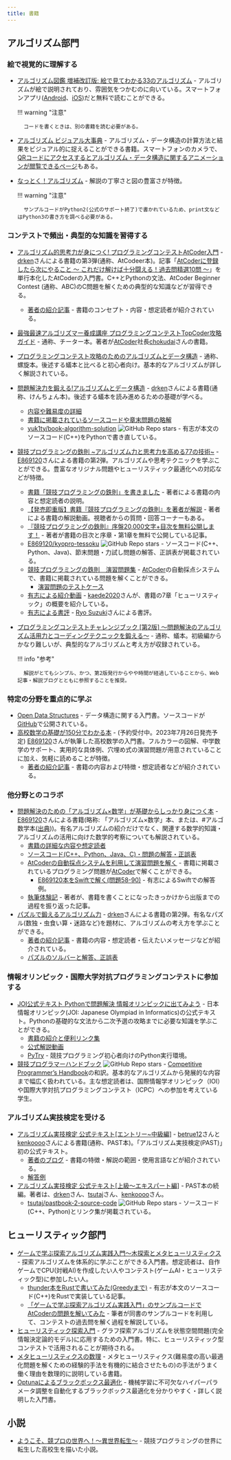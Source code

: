 ```yaml
---
title: 書籍
---
```


## アルゴリズム部門

### 絵で視覚的に理解する

- [アルゴリズム図鑑 増補改訂版: 絵で見てわかる33のアルゴリズム](https://www.amazon.co.jp/dp/479817243X/) - アルゴリズムが絵で説明されており、雰囲気をつかむのに向いている。スマートフォンアプリ([Android](https://play.google.com/store/apps/details?id=wiki.algorithm.algorithms&hl=ja)、[iOS](https://apps.apple.com/jp/app/%E3%82%A2%E3%83%AB%E3%82%B4%E3%83%AA%E3%82%BA%E3%83%A0%E5%9B%B3%E9%91%91/id1047532631))だと無料で読むことができる。

    !!! warning "注意"

        コードを書くときは、別の書籍を読む必要がある。


- [アルゴリズム ビジュアル大事典](https://www.amazon.co.jp/%E3%82%A2%E3%83%AB%E3%82%B4%E3%83%AA%E3%82%BA%E3%83%A0-%E3%83%93%E3%82%B8%E3%83%A5%E3%82%A2%E3%83%AB%E5%A4%A7%E4%BA%8B%E5%85%B8-%E6%B8%A1%E9%83%A8-%E6%9C%89%E9%9A%86-ebook/dp/B085VHBD3W/ref=tmm_kin_swatch_0?_encoding=UTF8&qid=&sr=) - アルゴリズム・データ構造の計算方法と結果をビジュアル的に捉えることができる書籍。スマートフォンのカメラで、[QRコードにアクセスするとアルゴリズム・データ構造に関するアニメーションが閲覧できるページ](https://yutaka-watanobe.github.io/star-aida/books/)もある。
- [なっとく！アルゴリズム](https://www.amazon.co.jp/%E3%81%AA%E3%81%A3%E3%81%A8%E3%81%8F%EF%BC%81%E3%82%A2%E3%83%AB%E3%82%B4%E3%83%AA%E3%82%BA%E3%83%A0-%E3%82%A2%E3%83%87%E3%82%A3%E3%83%86%E3%82%A3%E3%82%A2%E3%83%BBY%E3%83%BB%E3%83%90%E3%83%BC%E3%82%AC%E3%83%90-ebook/dp/B01N14WBX3/ref=tmm_kin_swatch_0?_encoding=UTF8&qid=1594869441&sr=8-1) - 解説の丁寧さと図の豊富さが特徴。

    !!! warning "注意"

        サンプルコードがPython2(公式のサポート終了)で書かれているため、print文などはPython3の書き方を調べる必要がある。

### コンテストで頻出・典型的な知識を習得する

- [アルゴリズム的思考力が身につく! プログラミングコンテストAtCoder入門](https://www.amazon.co.jp/dp/404604408X/) - [drken](https://atcoder.jp/users/drken)さんによる書籍の第3弾(通称、AtCodeer本)。記事「[AtCoderに登録したら次にやること ～ これだけ解けば十分闘える！過去問精選10問 ～](https://qiita.com/drken/items/fd4e5e3630d0f5859067)」を単行本化したAtCoderの入門書。C++とPythonの文法、AtCoder Beginner Contest (通称、ABC)のC問題を解くための典型的な知識などが習得できる。
    - [著者の紹介記事](https://drken1215.hatenablog.com/entry/atcodeer) - 書籍のコンセプト・内容・想定読者が紹介されている。
- [最強最速アルゴリズマー養成講座 プログラミングコンテストTopCoder攻略ガイド](https://www.amazon.co.jp/dp/B00E4FW2TE/ref=dp-kindle-redirect?_encoding=UTF8&btkr=1) - 通称、チーター本。著者が[AtCoder](https://atcoder.jp/)社長[chokudai](https://twitter.com/chokudai)さんの書籍。
- [プログラミングコンテスト攻略のためのアルゴリズムとデータ構造](https://www.amazon.co.jp/%E3%83%97%E3%83%AD%E3%82%B0%E3%83%A9%E3%83%9F%E3%83%B3%E3%82%B0%E3%82%B3%E3%83%B3%E3%83%86%E3%82%B9%E3%83%88%E6%94%BB%E7%95%A5%E3%81%AE%E3%81%9F%E3%82%81%E3%81%AE%E3%82%A2%E3%83%AB%E3%82%B4%E3%83%AA%E3%82%BA%E3%83%A0%E3%81%A8%E3%83%87%E3%83%BC%E3%82%BF%E6%A7%8B%E9%80%A0-%E6%B8%A1%E9%83%A8-%E6%9C%89%E9%9A%86-ebook/dp/B00U5MVXZO/ref=sr_1_3?__mk_ja_JP=%E3%82%AB%E3%82%BF%E3%82%AB%E3%83%8A&dchild=1&keywords=%E3%82%A2%E3%83%AB%E3%82%B4%E3%83%AA%E3%82%BA%E3%83%A0&qid=1589179447&s=digital-text&sr=1-3) - 通称、螺旋本。後述する蟻本と比べると初心者向け。基本的なアルゴリズムが詳しく解説されている。
- [問題解決力を鍛える!アルゴリズムとデータ構造](https://www.amazon.co.jp/dp/4065128447/) - [drken](https://atcoder.jp/users/drken)さんによる書籍(通称、けんちょん本)。後述する蟻本を読み進めるための基礎が学べる。
    - [内容や難易度の詳細](https://drken1215.hatenablog.com/entry/2020/08/10/041137)
    - [書籍に掲載されているソースコードや章末問題の略解](https://github.com/drken1215/book_algorithm_solution)
    - [yuk1ty/book-algorithm-solution](https://github.com/yuk1ty/book-algorithm-solution) ![GitHub Repo stars](https://img.shields.io/github/stars/yuk1ty/book-algorithm-solution?style=plastic) - 有志が本文のソースコード(C++)をPythonで書き直している。
- [競技プログラミングの鉄則 ~アルゴリズム力と思考力を高める77の技術~](https://www.amazon.co.jp/dp/483997750X) - [E869120](https://atcoder.jp/users/E869120)さんによる書籍の第2弾。アルゴリズムや思考テクニックを学ぶことができる。豊富なオリジナル問題やヒューリスティック最適化への対応などが特徴。
    - [書籍「競技プログラミングの鉄則」を書きました](https://e869120.hatenablog.com/entry/2022/09/08/214552) - 著者による書籍の内容と想定読者の説明。
    - [【発売即重版】書籍『競技プログラミングの鉄則』を著者が解説](https://www.youtube.com/watch?v=iZ_-sGVHBVg) - 著者による書籍の解説動画。視聴者からの質問・回答コーナーもある。
    - [『競技プログラミングの鉄則』序盤20,000文字+目次を無料公開します！](https://e869120.hatenablog.com/entry/2022/11/01/224639) - 著者が書籍の目次と序章・第1章を無料で公開している記事。
    - [E869120/kyopro-tessoku](https://github.com/E869120/kyopro-tessoku) ![GitHub Repo stars](https://img.shields.io/github/stars/E869120/kyopro-tessoku?style=plastic) - ソースコード(C++、Python、Java)、節末問題・力試し問題の解答、正誤表が掲載されている。
    - [競技プログラミングの鉄則　演習問題集](https://atcoder.jp/contests/tessoku-book) - [AtCoder](https://atcoder.jp/)の自動採点システムで、書籍に掲載されている問題を解くことができる。
        - [演習問題のテストケース](https://www.dropbox.com/sh/nx3tnilzqz7df8a/AABh1dWn9MpTS1XX_t3_2nHfa/tessoku-book)
    - [有志による紹介動画](https://twitter.com/kaede20203/status/1570163622755827713) - [kaede2020](https://atcoder.jp/users/kaede2020)さんが、書籍の7章「ヒューリスティック」の概要を紹介している。
    - [有志による書評](https://zenn.dev/reputeless/articles/idea-tessoku-review) - [Ryo Suzuki](https://twitter.com/reputeless)さんによる書評。
- [プログラミングコンテストチャレンジブック [第2版] ～問題解決のアルゴリズム活用力とコーディングテクニックを鍛える～](https://www.amazon.co.jp/dp/B00CY9256C/ref=dp-kindle-redirect?_encoding=UTF8&btkr=1) - 通称、蟻本。初級編からかなり難しいが、典型的なアルゴリズムと考え方が収録されている。

    !!! info "参考"

        解説がとてもシンプル、かつ、第2版発行からやや時間が経過していることから、Web記事・解説ブログとともに参照することを推奨。

### 特定の分野を重点的に学ぶ

- [Open Data Structures](https://sites.google.com/view/open-data-structures-ja) - データ構造に関する入門書。ソースコードが[GitHub](https://github.com/spinute/ods)で公開されている。
- [高校数学の基礎が150分でわかる本](https://www.amazon.co.jp/dp/4478117802/) - (予約受付中。2023年7月26日発売予定) [E869120](https://atcoder.jp/users/E869120)さんが執筆した高校数学の入門書。フルカラーの図解、中学数学のサポート、実用的な具体例、穴埋め式の演習問題が用意されていることに加え、気軽に読めることが特徴。
    - [著者の紹介記事](https://e869120.hatenablog.com/entry/2023/07/05/224456) - 書籍の内容および特徴・想定読者などが紹介されている。

### 他分野とのコラボ

- [問題解決のための「アルゴリズム×数学」が基礎からしっかり身につく本](https://www.amazon.co.jp/dp/4297125218/) - [E869120](https://atcoder.jp/users/E869120)さんによる書籍(略称: 「アルゴリズム×数学」本、または、#アルゴ数学本([出典](https://twitter.com/e869120/status/1477948316805922817)))。有名アルゴリズムの紹介だけでなく、関連する数学的知識・アルゴリズムの活用に向けた数学的考察についても解説されている。
    - [書籍の詳細な内容や想定読者](https://e869120.hatenablog.com/entry/2021/12/02/225743)
    - [ソースコード(C++、Python、Java、C)・問題の解答・正誤表](https://github.com/E869120/math-algorithm-book)
    - [AtCoderの自動採点システムを利用して演習問題を解く](https://atcoder.jp/contests/math-and-algorithm) - 書籍に掲載されているプログラミング問題が[AtCoder](https://atcoder.jp/)で解くことができる。
        - [E869120本をSwiftで解く(問題58-90)](https://qiita.com/b150005/items/4c19bf6779060571d58d) - 有志によるSwiftでの解答例。
    - [執筆体験記](https://e869120.hatenablog.com/entry/2021/12/30/210649) - 著者が、書籍を書くことになったきっかけから出版までの過程を振り返った記事。
- [パズルで鍛えるアルゴリズム力](https://www.amazon.co.jp/%E3%83%91%E3%82%BA%E3%83%AB%E3%81%A7%E9%8D%9B%E3%81%88%E3%82%8B%E3%82%A2%E3%83%AB%E3%82%B4%E3%83%AA%E3%82%BA%E3%83%A0%E5%8A%9B-%E5%A4%A7%E6%A7%BB-%E5%85%BC%E8%B3%87/dp/4297126796) - [drken](https://atcoder.jp/users/drken)さんによる書籍の第2弾。有名なパズル(数独・虫食い算・迷路など)を題材に、アルゴリズムの考え方を学ぶことができる。
    - [著者の紹介記事](https://drken1215.hatenablog.com/entry/2022/04/13/224634) - 書籍の内容・想定読者・伝えたいメッセージなどが紹介されている。
    - [パズルのソルバーと解答、正誤表](https://github.com/drken1215/book_puzzle_algorithm)

### 情報オリンピック・国際大学対抗プログラミングコンテストに参加する

- [JOI公式テキスト Pythonで問題解決 情報オリンピックに出てみよう](https://www.jikkyo.co.jp/book/detail/22510044) - 日本情報オリンピック(JOI: Japanese Olympiad in Informatics)の公式テキスト。Pythonの基礎的な文法から二次予選の攻略までに必要な知識を学ぶことができる。
    - [書籍の紹介と便利リンク集](https://pro-ktmr.github.io/joi-text/)
    - [公式解説動画](https://www.youtube.com/channel/UCI_npX8-fWv235zqCj8Oa9w)
    - [PyTry](https://pro-ktmr.github.io/pytry/) - 競技プログラミング初心者向けのPython実行環境。
- [競技プログラマーハンドブック](https://github.com/recuraki/cphb-ja) ![GitHub Repo stars](https://img.shields.io/github/stars/recuraki/cphb-ja?style=plastic) - [Competitive Programmer’s Handbook](https://cses.fi/book/book.pdf)の和訳。基本的なアルゴリズムから発展的な内容まで幅広く扱われている。主な想定読者は、国際情報学オリンピック（IOI）や国際大学対抗プログラミングコンテスト（ICPC）への参加を考えている学生。

### アルゴリズム実技検定を受ける

- [アルゴリズム実技検定 公式テキスト[エントリー~中級編]](https://www.amazon.co.jp/gp/product/483997277X/ref=as_li_ss_tl?ie=UTF8&linkCode=sl1&tag=rust-twitter-22&linkId=f436393e211c3e53630445f04c8d65c9&language=ja_JP) - [betrue12](https://atcoder.jp/users/betrue12)さんと[kenkoooo](https://atcoder.jp/users/kenkoooo)さんによる書籍(通称、PAST本)。「アルゴリズム実技検定(PAST)」初の公式テキスト。
    - [著者のブログ](https://betrue12.hateblo.jp/entry/2021/02/20/123103) - 書籍の特徴・解説の範囲・使用言語などが紹介されている。
    - [解答例](https://github.com/kenkoooo/pastbook-source-code)
- [アルゴリズム実技検定 公式テキスト[上級～エキスパート編]](https://www.amazon.co.jp/dp/4839979499) - PAST本の続編。著者は、[drken](https://atcoder.jp/users/drken)さん、[tsutaj](https://atcoder.jp/users/tsutaj)さん、[kenkoooo](https://atcoder.jp/users/kenkoooo)さん。
    - [tsutaj/pastbook-2-source-code](https://github.com/tsutaj/pastbook-2-source-code) ![GitHub Repo stars](https://img.shields.io/github/stars/tsutaj/pastbook-2-source-code?style=plastic) - ソースコード(C++、Python)とリンク集が掲載されている。

## ヒューリスティック部門

- [ゲームで学ぶ探索アルゴリズム実践入門～木探索とメタヒューリスティクス](https://www.amazon.co.jp/dp/4297133601/) - 探索アルゴリズムを体系的に学ぶことができる入門書。想定読者は、自作ゲームでCPU(対戦AI)を作成したい人やコンテスト(ゲームAI・ヒューリスティック型)に参加したい人。
    - [thunder本をRustで書いてみた(Greedyまで)](https://zenn.dev/tipstar0125/articles/59f845d3670470) - 有志が本文のソースコード(C++)をRustで実装している記事。
    - [「ゲームで学ぶ探索アルゴリズム実践入門」のサンプルコードでAtCoderの問題を解いてみた](https://qiita.com/thun-c/items/c5c2c7295f884cd0355c) - 筆者が同書のサンプルコードを利用して、コンテストの過去問を解く過程を解説している。
- [ヒューリスティック探索入門](https://jinnaiyuu.github.io/pdf/textbook.pdf) - グラフ探索アルゴリズムを状態空間問題(完全情報決定論的モデル)に応用するための入門書。特に、ヒューリスティック型コンテストで活用されることが期待される。
- [メタヒューリスティクスの数理](https://www.amazon.co.jp/dp/B0C36F5TJY) - メタヒューリスティクス(難易度の高い最適化問題を解くための経験的手法を有機的に結合させたもの)の手法がうまく働く理由を数理的に説明している書籍。
- [Optunaによるブラックボックス最適化](https://www.amazon.co.jp/dp/4274230104) - 機械学習に不可欠なハイパーパラメータ調整を自動化するブラックボックス最適化を分かりやすく・詳しく説明した入門書。

## 小説

- [ようこそ、競プロの世界へ！～異世界転生～](https://kakuyomu.jp/works/1177354054890434440) - 競技プログラミングの世界に転生した高校生を描いた小説。
